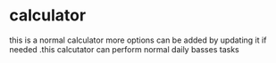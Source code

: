 # calculator
this is a normal calculator more options can be added by updating it if needed .this calcutator can perform normal daily basses tasks 
